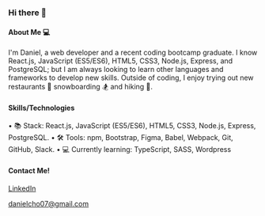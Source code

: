 ### Hi there 👋

#### About Me :computer:

I'm Daniel, a web developer and a recent coding bootcamp graduate. I know React.js, JavaScript (ES5/ES6), HTML5, CSS3, Node.js, Express, and PostgreSQL; but I am always looking to learn other languages and frameworks to develop new skills.  Outside of coding, I enjoy trying out new restaurants :fork_and_knife: snowboarding :snowboarder: and hiking 🥾.

#### Skills/Technologies

   • :books: Stack: React.js, JavaScript (ES5/ES6), HTML5, CSS3, Node.js, Express, PostgreSQL. 
   • 🛠 Tools: npm, Bootstrap, Figma, Babel, Webpack, Git, GitHub, Slack. 
   • 💻 Currently learning: TypeScript, SASS, Wordpress

#### Contact Me!

[LinkedIn](https://www.linkedin.com/in/daniel-cho1/)

[danielcho07@gmail.com](mailto:danielcho07@gmail.com)
